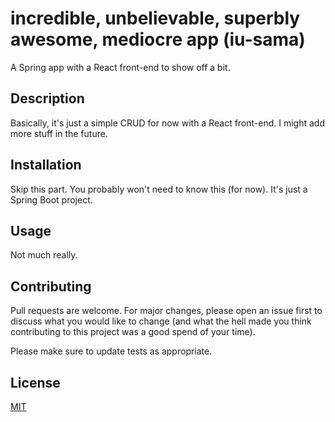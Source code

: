 # incredible, unbelievable, superbly awesome, mediocre app (iu-sama)

A Spring app with a React front-end to show off a bit.

## Description

Basically, it's just a simple CRUD for now with a React front-end. I might add more stuff in the future.

## Installation

Skip this part. You probably won't need to know this (for now). It's just a Spring Boot project.

## Usage

Not much really.

## Contributing

Pull requests are welcome. For major changes, please open an issue first to discuss what you would like to change (and what the hell made you think contributing to this project was a good spend of your time).

Please make sure to update tests as appropriate.

## License

[MIT](https://choosealicense.com/licenses/mit/)